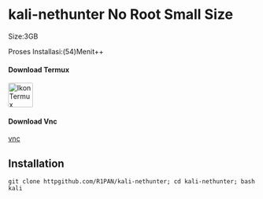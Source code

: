 # kali-nethunter No Root Small Size
Size:3GB

Proses Installasi:(54)Menit++
#### Download Termux
<a href="https://f-droid.org/repo/com.termux_118.apk">
  <img src="https://upload.wikimedia.org/wikipedia/commons/f/f3/Termux_2.png" alt="Ikon Termux" width="50" height="50" style="border-radius: 5%;">
</a>

#### Download Vnc
[vnc](https://www.google.com/url?sa=t&source=web&rct=j&opi=89978449&url=https://play.google.com/store/apps/details%3Fid%3Dcom.realvnc.viewer.android%26hl%3Den_US%26referrer%3Dutm_source%253Dgoogle%2526utm_medium%253Dorganic%2526utm_term%253Dvnc%26pcampaignid%3DAPPU_1_0KvTZNesJ_2X4-EPw6-NuAg&ved=2ahUKEwjX1MHD7c-AAxX9yzgGHcNXA4cQ8oQBegQIOhAB&usg=AOvVaw2new0zgoXvVDxmbRhXTW4y)
## Installation 
```
git clone httpgithub.com/R1PAN/kali-nethunter; cd kali-nethunter; bash kali
```



